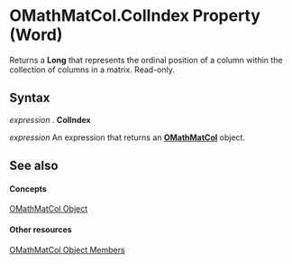
# OMathMatCol.ColIndex Property (Word)

Returns a  **Long** that represents the ordinal position of a column within the collection of columns in a matrix. Read-only.


## Syntax

 _expression_ . **ColIndex**

 _expression_ An expression that returns an **[OMathMatCol](5ba2c52f-d190-0b0e-41e7-3e20a52ac77e.md)** object.


## See also


#### Concepts


[OMathMatCol Object](5ba2c52f-d190-0b0e-41e7-3e20a52ac77e.md)
#### Other resources


[OMathMatCol Object Members](bf4a42a2-0551-9408-8905-3716f9553b2b.md)

